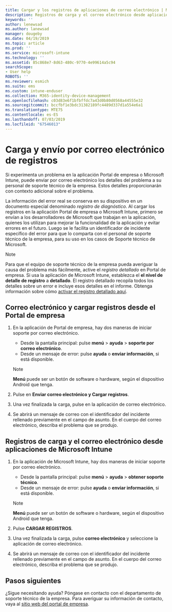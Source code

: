 ```yaml
---
title: Cargar y los registros de aplicaciones de correo electrónico | Microsoft Docs
description: Registros de carga y el correo electrónico desde aplicaciones de Intune
keywords: ''
author: lenewsad
ms.author: lanewsad
manager: dougeby
ms.date: 04/19/2019
ms.topic: article
ms.prod: ''
ms.service: microsoft-intune
ms.technology: ''
ms.assetid: 85c868e7-8d63-480c-9770-4e99614a5c94
searchScope:
- User help
ROBOTS: ''
ms.reviewer: esmich
ms.suite: ems
ms.custom: intune-enduser
ms.collection: M365-identity-device-management
ms.openlocfilehash: c03d83e6f1bfbffdc7a43d0b80d0568a44555e32
ms.sourcegitcommit: bccfbf1e3bdc31382189fc4489d337d1a554e6a1
ms.translationtype: MTE75
ms.contentlocale: es-ES
ms.lasthandoff: 07/03/2019
ms.locfileid: "67546013"
---
```

# <a name="upload-and-email-logs"></a>Carga y envío por correo electrónico de registros  

Si experimenta un problema en la aplicación Portal de empresa o Microsoft Intune, puede enviar por correo electrónico los detalles del problema a su personal de soporte técnico de la empresa. Estos detalles proporcionarán con contexto adicional sobre el problema.  

La información del error real se conserva en su dispositivo en un documento especial denominado _registro de diagnóstico_. Al cargar los registros en la aplicación Portal de empresa o Microsoft Intune, primero se envían a los desarrolladores de Microsoft que trabajan en la aplicación, quienes los utilizan para mejorar la funcionalidad de la aplicación y evitar errores en el futuro. Luego se le facilita un identificador de incidente específico del error para que lo comparta con el personal de soporte técnico de la empresa, para su uso en los casos de Soporte técnico de Microsoft.  

> [!Note]
> Para que el equipo de soporte técnico de la empresa pueda averiguar la causa del problema más fácilmente, active el _registro detallado_ en Portal de empresa. Si usa la aplicación de Microsoft Intune, establezca el **el nivel de detalle de registro** a **detallado**. El registro detallado recopila todos los detalles sobre un error e incluye esos detalles en el informe. Obtenga información sobre cómo [activar el registro detallado aquí](use-verbose-logging-to-help-your-it-administrator-fix-device-issues-android.md).  

## <a name="upload-and-email-logs-from-company-portal"></a>Correo electrónico y cargar registros desde el Portal de empresa  

1. En la aplicación de Portal de empresa, hay dos maneras de iniciar soporte por correo electrónico.
    * Desde la pantalla principal: pulse **menú** > **ayuda** > **soporte por correo electrónico**.  
    * Desde un mensaje de error: pulse **ayuda** o **enviar información**, si está disponible.  

    > [!NOTE]
    > **Menú** puede ser un botón de software o hardware, según el dispositivo Android que tenga.  

3. Pulse en **Enviar correo electrónico y Cargar registros**.  
4. Una vez finalizada la carga, pulse en la aplicación de correo electrónico. 
5. Se abrirá un mensaje de correo con el identificador del incidente rellenado previamente en el campo de asunto. En el cuerpo del correo electrónico, describa el problema que se produjo.    


## <a name="upload-and-email-logs-from-microsoft-intune-app"></a>Registros de carga y el correo electrónico desde aplicaciones de Microsoft Intune   

1. En la aplicación de Microsoft Intune, hay dos maneras de iniciar soporte por correo electrónico.  
    * Desde la pantalla principal: pulse **menú** > **ayuda** > **obtener soporte técnico**.  
    * Desde un mensaje de error: pulse **ayuda** o **enviar información**, si está disponible.  

    > [!NOTE]
    > **Menú** puede ser un botón de software o hardware, según el dispositivo Android que tenga.

3. Pulse **CARGAR REGISTROS**.  
4. Una vez finalizada la carga, pulse **correo electrónico** y seleccione la aplicación de correo electrónico.  
5. Se abrirá un mensaje de correo con el identificador del incidente rellenado previamente en el campo de asunto. En el cuerpo del correo electrónico, describa el problema que se produjo.  

## <a name="next-steps"></a>Pasos siguientes  

¿Sigue necesitando ayuda? Póngase en contacto con el departamento de soporte técnico de la empresa. Para averiguar su información de contacto, vaya al [sitio web del portal de empresa](https://go.microsoft.com/fwlink/?linkid=2010980).
